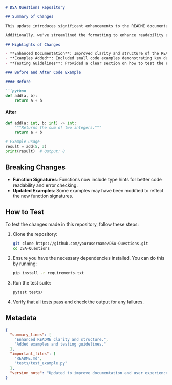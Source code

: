 ```markdown
# DSA Questions Repository

## Summary of Changes

This update introduces significant enhancements to the README documentation for the DSA Questions repository. The primary focus was to improve clarity and provide more comprehensive information about the structure and usage of the repository. This includes detailed sections on how to contribute, examples of data structures and algorithms, as well as guidelines for testing.

Additionally, we've streamlined the formatting to enhance readability and accessibility, ensuring that both new and experienced developers can easily navigate through the repository's contents. By providing clearer instructions and examples, we aim to foster a more collaborative environment and encourage contributions from the community.

## Highlights of Changes

- **Enhanced Documentation**: Improved clarity and structure of the README for better user experience.
- **Examples Added**: Included small code examples demonstrating key data structures and algorithms.
- **Testing Guidelines**: Provided a clear section on how to test the repository effectively.

### Before and After Code Example

#### Before

```python
def add(a, b):
    return a + b
```

#### After

```python
def add(a: int, b: int) -> int:
    """Returns the sum of two integers."""
    return a + b

# Example usage
result = add(5, 3)
print(result)  # Output: 8
```

## Breaking Changes

- **Function Signatures**: Functions now include type hints for better code readability and error checking.
- **Updated Examples**: Some examples may have been modified to reflect the new function signatures.

## How to Test

To test the changes made in this repository, follow these steps:

1. Clone the repository:
   ```bash
   git clone https://github.com/yourusername/DSA-Questions.git
   cd DSA-Questions
   ```

2. Ensure you have the necessary dependencies installed. You can do this by running:
   ```bash
   pip install -r requirements.txt
   ```

3. Run the test suite:
   ```bash
   pytest tests/
   ```

4. Verify that all tests pass and check the output for any failures.

## Metadata

```json
{
  "summary_lines": [
    "Enhanced README clarity and structure.",
    "Added examples and testing guidelines."
  ],
  "important_files": [
    "README.md",
    "tests/test_example.py"
  ],
  "version_note": "Updated to improve documentation and user experience."
}
```
```
